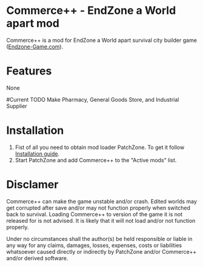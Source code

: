 # Commerce++ - EndZone a World apart mod
Commerce++ is a mod for EndZone a World apart survival city builder game ([Endzone-Game.com](https://endzone-game.com/)).

# Features
None

#Current TODO
Make Pharmacy, General Goods Store, and Industrial Supplier

# Installation
1) Fist of all you need to obtain mod loader PatchZone. To get it follow [Installation guide](https://github.com/InflexCZE/PatchZone#installation).
2) Start PatchZone and add Commerce++ to the "Active mods" list.

# Disclamer
Commerce++ can make the game unstable and/or crash.
Edited worlds may get corrupted after save and/or may not function properly when switched back to survival.
Loading Commerce++ to version of the game it is not released for is not advised. It is likely that it will not load and/or not function properly.

Under no circumstances shall the author(s) be held responsible or liable in any way for any claims, damages, losses, expenses, costs or liabilities whatsoever caused directly or indirectly by PatchZone and/or Commerce++ and/or derived software.
